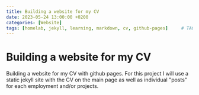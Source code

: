 ```yaml
---
title: Building a website for my CV
date: 2023-05-24 13:00:00 +0200
categories: [Website]
tags: [homelab, jekyll, learning, markdown, cv, github-pages]     # TAG names should always be lowercase
---
```

# Building a website for my CV
Building a website for my CV with github pages.
For this project I will use a static jekyll site with the CV on the main page as well as individual "posts" for each employment and/or projects.
